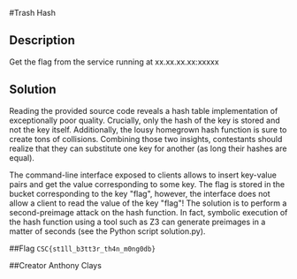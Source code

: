 #Trash Hash

## Description
Get the flag from the service running at xx.xx.xx.xx:xxxxx

## Solution

Reading the provided source code reveals a hash table implementation of exceptionally poor quality.
Crucially, only the hash of the key is stored and not the key itself. Additionally, the lousy
homegrown hash function is sure to create tons of collisions. Combining those two insights,
contestants should realize that they can substitute one key for another (as long their hashes are
equal).

The command-line interface exposed to clients allows to insert key-value pairs and get the value
corresponding to some key. The flag is stored in the bucket corresponding to the key "flag",
however, the interface does not allow a client to read the value of the key "flag"!
The solution is to perform a second-preimage attack on the hash function.
In fact, symbolic execution of the hash function using a tool such as Z3 can generate preimages in
a matter of seconds (see the Python script solution.py).


##Flag
`CSC{st1ll_b3tt3r_th4n_m0ng0db}`

##Creator
Anthony Clays

